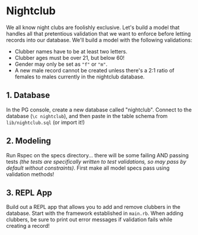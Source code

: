 # Nightclub

We all know night clubs are foolishly exclusive. Let's build a model that handles all that pretentious validation that we want to enforce before letting records into our database. We'll build a model with the following validations:

* Clubber names have to be at least two letters.
* Clubber ages must be over 21, but below 60!
* Gender may only be set as `"f"` or `"m"`.
* A new male record cannot be created unless there's a 2:1 ratio of females to males currently in the nightclub database.

## 1. Database

In the PG console, create a new database called "nightclub". Connect to the database (`\c nightclub`), and then paste in the table schema from `lib/nightclub.sql` (or import it!)

## 2. Modeling

Run Rspec on the specs directory… there will be some failing AND passing tests *(the tests are specifically written to test validations, so may pass by default without constraints)*. First make all model specs pass using validation methods!

## 3. REPL App

Build out a REPL app that allows you to add and remove clubbers in the database. Start with the framework established in `main.rb`. When adding clubbers, be sure to print out error messages if validation fails while creating a record!
